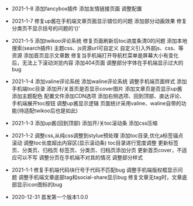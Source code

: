 
- 2021-1-8
添加fancybox插件
添加友情链接页面
调整配置


- 2021-1-7
修复up酱在手机端文章页面显示错位的问题
添加部分动画效果
修复分类页不显示括号的问题的‘()’

- 2021-1-5
添加twikoo评论系统
修复页面刷新后toc进度条清0的问题
添加本地搜索(search插件)
主题css、js资源url可自定义
自定义引入外部js、css、等资源
添加首页显示文章数
修复当手机端打开导航栏菜单是屏幕大小有变化后，无法上下滚动浏览内容
添加404页面
调整部分字体在手机端显示过大的bug

- 2021-1-4
添加valine评论系统
添加waline评论系统
调整手机端页面样式
添加手机端toc目录
添加开/关首页是否显示cover图片
添加文章页是否显示up酱
添加主题配色
配置文件添加CDN选项
添加右侧选项、回到顶部、直达评论、手机端展开toc按钮
调整up酱显示逻辑
页面统计采用valine、waline自带的功能(待适配twikoo后也是如此)


- 2021-1-3
添加up酱(回到顶部)
添加开/关toc滚动条
添加css压缩

- 2021-1-2
调整css,从纯css调整到stylue预处理
添加toc目录,优化a标签锚点滚动
调整toc长度超出内容区(显示滚动条)
toc目录进行宽度调整
更新标签页、分类页、归档页
标签页、分类页、归档页添加分页
更新首页cover，不适应可以不写
调整分页在手机端不对其的情况
调整部分样式

- 2021-1-1
修复手机端代码块行号于代码不匹配bug
调整手机端版权框显示问题
调整手机端文章底部tag和social-share显示bug
修复文章无tag时，文章底部显示icon图标的bug

- 2020-12-31
首发第一个版本1.0.0